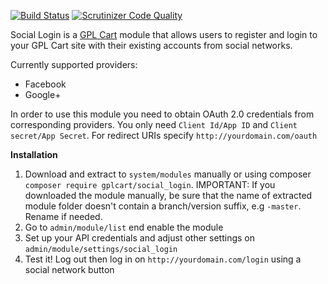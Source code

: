 [![Build Status](https://scrutinizer-ci.com/g/gplcart/social_login/badges/build.png?b=master)](https://scrutinizer-ci.com/g/gplcart/social_login/build-status/master)
[![Scrutinizer Code Quality](https://scrutinizer-ci.com/g/gplcart/social_login/badges/quality-score.png?b=master)](https://scrutinizer-ci.com/g/gplcart/social_login/?branch=master)

Social Login is a [GPL Cart](https://github.com/gplcart/gplcart) module that allows users to register and login to your GPL Cart site with their existing accounts from social networks.

Currently supported providers:

- Facebook
- Google+


In order to use this module you need to obtain OAuth 2.0 credentials from corresponding providers. You only need `Client Id/App ID` and `Client secret/App Secret`. For redirect URIs specify `http://yourdomain.com/oauth`

**Installation**

1. Download and extract to `system/modules` manually or using composer `composer require gplcart/social_login`. IMPORTANT: If you downloaded the module manually, be sure that the name of extracted module folder doesn't contain a branch/version suffix, e.g `-master`. Rename if needed.
2. Go to `admin/module/list` end enable the module
3. Set up your API credentials and adjust other settings on `admin/module/settings/social_login`
4. Test it! Log out then log in on `http://yourdomain.com/login` using a social network button